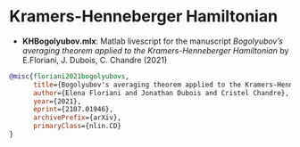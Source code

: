 # Kramers-Henneberger Hamiltonian
* **KHBogolyubov.mlx**: Matlab livescript for the manuscript *Bogolyubov’s averaging theorem applied to the Kramers-Henneberger Hamiltonian* by E.Floriani, J. Dubois, C. Chandre (2021)

```bibtex
@misc{floriani2021bogolyubovs,
      title={Bogolyubov's averaging theorem applied to the Kramers-Henneberger Hamiltonian}, 
      author={Elena Floriani and Jonathan Dubois and Cristel Chandre},
      year={2021},
      eprint={2107.01946},
      archivePrefix={arXiv},
      primaryClass={nlin.CD}
}
```
